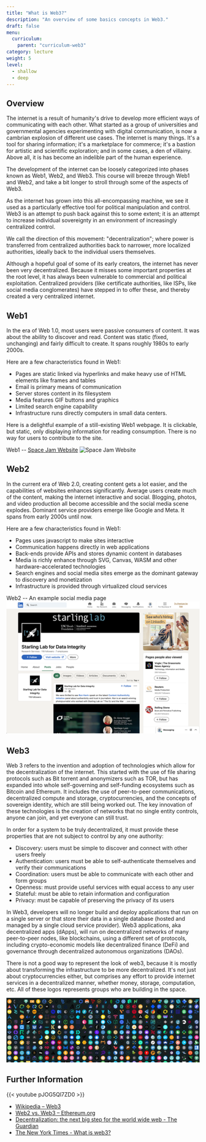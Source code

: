 ```yaml
---
title: "What is Web3?"
description: "An overview of some basics concepts in Web3."
draft: false
menu:
  curriculum:
    parent: "curriculum-web3"
category: lecture
weight: 5
level:
  - shallow
  - deep
---
```


## Overview

The internet is a result of humanity's drive to develop more efficient ways of
communicating with each other. What started as a group of universities and
governmental agencies experimenting with digital communication, is now a
cambrian explosion of different use cases. The internet is many things. It's a
tool for sharing information; it's a marketplace for commerce; it's a bastion
for artistic and scientific exploration; and in some cases, a den of villainy.
Above all, it is has become an indelible part of the human experience.

The development of the internet can be loosely categorized into phases known as
Web1, Web2, and Web3. This course will breeze through Web1 and Web2, and take a
bit longer to stroll through some of the aspects of Web3.

As the internet has grown into this all-encompassing machine, we see it used as
a particularly effective tool for political manipulation and control. Web3 is an
attempt to push back against this to some extent; it is an attempt to increase
individual sovereignty in an environment of increasingly centralized control.

We call the direction of this movement: "decentralization"; where power is
transferred from centralized authorities back to narrower, more localized
authorities, ideally back to the individual users themselves.

Although a hopeful goal of some of its early creators, the internet has never
been very decentralized. Because it misses some important properties at the root
level, it has always been vulnerable to commercial and political exploitation.
Centralized providers (like certificate authorities, like ISPs, like social
media conglomerates) have stepped in to offer these, and thereby created a very
centralized internet.

## Web1

In the era of Web 1.0, most users were passive consumers of content. It was
about the ability to discover and read. Content was static (fixed, unchanging)
and fairly difficult to create. It spans roughly 1980s to early 2000s.

Here are a few characteristics found in Web1:

- Pages are static linked via hyperlinks and make heavy use of HTML elements
  like frames and tables
- Email is primary means of communication
- Server stores content in its filesystem
- Media features GIF buttons and graphics
- Limited search engine capability
- Infrastructure runs directly computers in small data centers.

Here is a delightful example of a still-existing Web1 webpage. It is clickable,
but static, only displaying information for reading consumption. There is no way
for users to contribute to the site.

Web1 -- [Space Jam Website](https://www.spacejam.com/1996/) ![Space Jam
Website](web1.png)

## Web2

In the current era of Web 2.0, creating content gets a lot easier, and the
capabilities of websites enhances significantly. Average users create much of
the content, making the internet interactive and social. Blogging, photos, and
video production all become accessible and the social media scene explodes.
Dominant service providers emerge like Google and Meta. It spans from early
2000s until now.

Here are a few characteristics found in Web1:

- Pages uses javascript to make sites interactive
- Communication happens directly in web applications
- Back-ends provide APIs and stores dynamic content in databases
- Media is richly enhance through SVG, Canvas, WASM and other
  hardware-accelerated technologies
- Search engines and social media sites emerge as the dominant gateway to
  discovery and monetization
- Infrastructure is provided through virtualized cloud services

Web2 -- An example social media page ![Social media page](web2-li.png)

## Web3

Web 3 refers to the invention and adoption of technologies which allow for the
decentralization of the internet. This started with the use of file sharing
protocols such as Bit torrent and anonymizers such as TOR, but has expanded into
whole self-governing and self-funding ecosystems such as Bitcoin and Ethereum.
It includes the use of peer-to-peer communications, decentralized compute and
storage, cryptocurrencies, and the concepts of sovereign identity, which are
still being worked out. The key innovation of these technologies is the creation
of networks that no single entity controls, anyone can join, and yet everyone
can still trust.

In order for a system to be truly decentralized, it must provide these
properties that are not subject to control by any one authority:

- Discovery: users must be simple to discover and connect with other users
  freely
- Authentication: users must be able to self-authenticate themselves and verify
  their communications
- Coordination: users must be able to communicate with each other and form
  groups
- Openness: must provide useful services with equal access to any user
- Stateful: must be able to retain information and configuration
- Privacy: must be capable of preserving the privacy of its users

In Web3, developers will no longer build and deploy applications that run on a
single server or that store their data in a single database (hosted and managed
by a single cloud service provider). Web3 applications, aka decentralized apps
(dApps), will run on decentralized networks of many peer-to-peer nodes, like
blockchains, using a different set of protocols, including crypto-economic
models like decentralized finance (DeFi) and governance through decentralized
autonomous organizations (DAOs).

There is not a good way to represent the look of web3, because it is mostly
about transforming the infrastructure to be more decentralized. It's not just
about cryptocurrencies either, but comprises any effort to provide internet
services in a decentralized manner, whether money, storage, computation, etc.
All of these logos represents groups who are building in the space.

![Web3 logos](web3.jpeg)

## Further Information

{{< youtube pJOG5Ql7ZD0 >}}

- [Wikipedia – Web3](https://en.wikipedia.org/wiki/Web3)
- [Web2 vs. Web3 –
  Ethereum.org](https://ethereum.org/en/developers/docs/web2-vs-web3/)
- [Decentralization: the next big step for the world wide web - The
  Guardian](https://www.theguardian.com/technology/2018/sep/08/decentralisation-next-big-step-for-the-world-wide-web-dweb-data-internet-censorship-brewster-kahle)
- [The New York Times - What is
  web3?](https://www.nytimes.com/interactive/2022/03/18/technology/web3-definition-internet.html)
